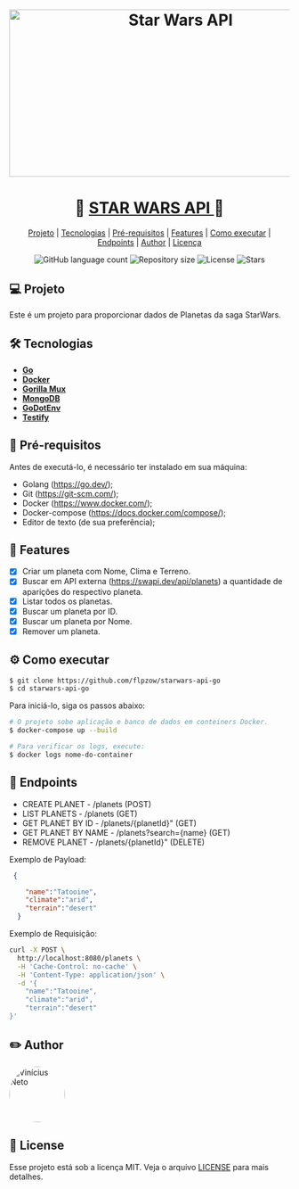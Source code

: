 <h1 align="center">
    <img alt="Star Wars API" width="600" height="300" title="#Star Wars API" src="https://lumiere-a.akamaihd.net/v1/images/darth-vader-main_4560aff7.jpeg?region=0%2C67%2C1280%2C720&width=960" />
</h1>

<h1 align="center">
   🚀 <a href="#"> STAR WARS API </a> 🚀
</h1>

<p align="center">
 <a href="#-projeto">Projeto</a> |
 <a href="#-tecnologias">Tecnologias</a> |
 <a href="#-prerequisitos">Pré-requisitos</a> |
 <a href="#-features">Features</a> | 
 <a href="#-comoexecutar">Como executar</a> |  
 <a href="#-endpoints">Endpoints</a> | 
 <a href="#-author">Author</a> |
 <a href="#memo-licença">Licença</a> 
</p>

<p align="center">
  <img alt="GitHub language count" src="https://img.shields.io/github/languages/count/flpzow/starwars-api-go?color=red">

  <img alt="Repository size" src="https://img.shields.io/github/repo-size/flpzow/starwars-api-go?color=red">
 
  <img alt="License" src="https://img.shields.io/badge/license-MIT-red">

  <img src="https://img.shields.io/github/stars/flpzow/starwars-api-go?label=stars&message=MIT&color=red" alt="Stars">
</p>

## 💻 Projeto

Este é um projeto para proporcionar dados de Planetas da saga StarWars.

## 🛠️ Tecnologias
- **[Go](https://go.dev/)**
- **[Docker](https://www.docker.com/)**
- **[Gorilla Mux](https://github.com/gorilla/mux)**
- **[MongoDB](https://www.mongodb.com/)**
- **[GoDotEnv](https://github.com/joho/godotenv)**
- **[Testify](https://github.com/stretchr/testify)**


## 🧩 Pré-requisitos

Antes de executá-lo, é necessário ter instalado em sua máquina:

  - Golang (https://go.dev/);
  - Git (https://git-scm.com/);
  - Docker (https://www.docker.com/);
  - Docker-compose (https://docs.docker.com/compose/);
  - Editor de texto (de sua preferência);

## 📝 Features

- [x] Criar um planeta com Nome, Clima e Terreno.
- [x] Buscar em API externa (https://swapi.dev/api/planets) a quantidade de aparições do respectivo planeta.
- [x] Listar todos os planetas.
- [x] Buscar um planeta por ID.
- [x] Buscar um planeta por Nome.
- [x] Remover um planeta.

## ⚙️ Como executar

```bash
$ git clone https://github.com/flpzow/starwars-api-go
$ cd starwars-api-go
```

Para iniciá-lo, siga os passos abaixo:
```bash
# O projeto sobe aplicação e banco de dados em conteiners Docker.
$ docker-compose up --build
```

```bash
# Para verificar os logs, execute:
$ docker logs nome-do-container
```

## 🎯 Endpoints

* CREATE PLANET - /planets (POST) 
* LIST PLANETS - /planets (GET)
* GET PLANET BY ID - /planets/{planetId}" (GET) 
* GET PLANET BY NAME - /planets?search={name} (GET)
* REMOVE PLANET - /planets/{planetId}" (DELETE)

Exemplo de Payload:

```json
 {

    "name":"Tatooine",
    "climate":"arid",
    "terrain":"desert"
  }
```

 Exemplo de Requisição:
 
```sh
curl -X POST \
  http://localhost:8080/planets \
  -H 'Cache-Control: no-cache' \
  -H 'Content-Type: application/json' \
  -d '{
	"name":"Tatooine",
	"climate":"arid",
	"terrain":"desert"
}'
```

## ✏️ Author

<img style="border-radius: 50%;" src="https://avatars.githubusercontent.com/flpzow" width="100px;" alt="Vinícius Neto"/> 
 <br />

## 📝 License

Esse projeto está sob a licença MIT. Veja o arquivo [LICENSE](LICENSE.md) para mais detalhes.